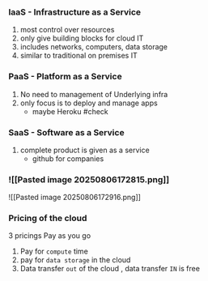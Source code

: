 ### IaaS - Infrastructure as a Service
1. most control over resources 
2. only give building blocks for cloud IT 
3. includes networks, computers, data storage 
4. similar to traditional on premises IT
### PaaS - Platform as a Service 
1. No need to management of Underlying infra 
2. only focus is to deploy and manage apps
	- maybe Heroku #check

### SaaS - Software as a Service 
1. complete product is given as a service 
	- github for companies 

### ![[Pasted image 20250806172815.png]]

![[Pasted image 20250806172916.png]]
### Pricing of the cloud 
3 pricings Pay as you go 
1. Pay for `compute` time 
2. pay for `data storage` in the cloud 
3. Data transfer `out` of the cloud , data transfer `IN` is free
 